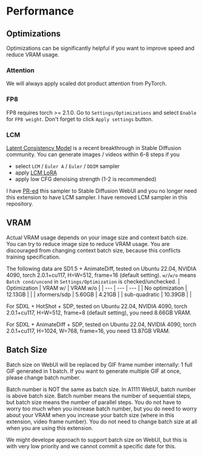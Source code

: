 # Performance

## Optimizations

Optimizations can be significantly helpful if you want to improve speed and reduce VRAM usage.

### Attention
We will always apply scaled dot product attention from PyTorch.

### FP8
FP8 requires torch >= 2.1.0. Go to `Settings/Optimizations` and select `Enable` for `FP8 weight`. Don't forget to click `Apply settings` button.

### LCM
[Latent Consistency Model](https://github.com/luosiallen/latent-consistency-model) is a recent breakthrough in Stable Diffusion community. You can generate images / videos within 6-8 steps if you
- select `LCM` / `Euler A` / `Euler` / `DDIM` sampler
- apply [LCM LoRA](https://civitai.com/models/195519/lcm-lora-weights-stable-diffusion-acceleration-module)
- apply low CFG denoising strength (1-2 is recommended)

I have [PR-ed](https://github.com/AUTOMATIC1111/stable-diffusion-webui/pull/14583) this sampler to Stable Diffusion WebUI and you no longer need this extension to have LCM sampler. I have removed LCM sampler in this repository.


## VRAM
Actual VRAM usage depends on your image size and context batch size. You can try to reduce image size to reduce VRAM usage. You are discouraged from changing context batch size, because this conflicts training specification.

The following data are SD1.5 + AnimateDiff, tested on Ubuntu 22.04, NVIDIA 4090, torch 2.0.1+cu117, H=W=512, frame=16 (default setting). `w/`/`w/o` means `Batch cond/uncond` in `Settings/Optimization` is checked/unchecked.
| Optimization | VRAM w/ | VRAM w/o |
| --- | --- | --- |
| No optimization | 12.13GB |  |
| xformers/sdp | 5.60GB | 4.21GB |
| sub-quadratic | 10.39GB |  |

For SDXL + HotShot + SDP, tested on Ubuntu 22.04, NVIDIA 4090, torch 2.0.1+cu117, H=W=512, frame=8 (default setting), you need 8.66GB VRAM.

For SDXL + AnimateDiff + SDP, tested on Ubuntu 22.04, NVIDIA 4090, torch 2.0.1+cu117, H=1024, W=768, frame=16, you need 13.87GB VRAM.


## Batch Size 
Batch size on WebUI will be replaced by GIF frame number internally: 1 full GIF generated in 1 batch. If you want to generate multiple GIF at once, please change batch number. 

Batch number is NOT the same as batch size. In A1111 WebUI, batch number is above batch size. Batch number means the number of sequential steps, but batch size means the number of parallel steps. You do not have to worry too much when you increase batch number, but you do need to worry about your VRAM when you increase your batch size (where in this extension, video frame number). You do not need to change batch size at all when you are using this extension.

We might develope approach to support batch size on WebUI, but this is with very low priority and we cannot commit a specific date for this.
